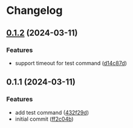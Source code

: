 # Changelog

## [0.1.2](https://github.com/YieldRay/nrm-lite/compare/v0.1.1...v0.1.2) (2024-03-11)


### Features

* support timeout for test command ([d14c87d](https://github.com/YieldRay/nrm-lite/commit/d14c87d70a5990dc60c855f5c42883d1d9e8da3e))

## 0.1.1 (2024-03-11)


### Features

* add test command ([432f29d](https://github.com/YieldRay/nrm-lite/commit/432f29db4524f64951056970ab44b0917302efa2))
* initial commit ([ff2c04b](https://github.com/YieldRay/nrm-lite/commit/ff2c04b774b81b849c60a46c18dde2555c51b61e))
